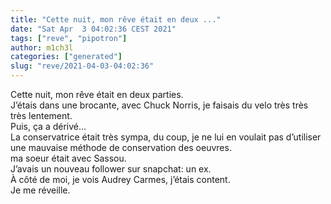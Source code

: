 ```yaml
---
title: "Cette nuit, mon rêve était en deux ..."
date: "Sat Apr  3 04:02:36 CEST 2021"
tags: ["reve", "pipotron"]
author: m1ch3l
categories: ["generated"]
slug: "reve/2021-04-03-04:02:36"
---
```


Cette nuit, mon rêve était en deux parties.<br>
J’étais dans une brocante, avec Chuck Norris, je faisais du velo très très très lentement.<br>
Puis, ça a dérivé...<br>
La conservatrice était très sympa, du coup, je ne lui en voulait pas d’utiliser une mauvaise méthode de conservation des oeuvres.<br>
ma soeur était avec Sassou.<br>
J’avais un nouveau follower sur snapchat: un ex.<br>
À côté de moi, je vois Audrey Carmes, j’étais content.<br>
Je me réveille.<br>
